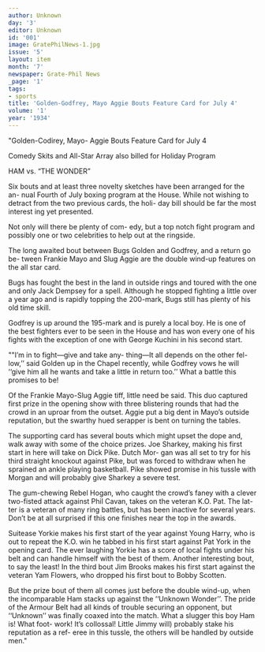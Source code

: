 ```yaml
---
author: Unknown
day: '3'
editor: Unknown
id: '001'
image: GratePhilNews-1.jpg
issue: '5'
layout: item
month: '7'
newspaper: Grate-Phil News
_page: '1'
tags:
- sports
title: 'Golden-Godfrey, Mayo Aggie Bouts Feature Card for July 4'
volume: '1'
year: '1934'
---
```


"Golden-Codirey, Mayo-
Aggie Bouts Feature
Card for July 4

Comedy Skits and All-Star
Array also billed for
Holiday Program

HAM vs. “THE WONDER”

Six bouts and at least three novelty
sketches have been arranged for the an-
nual Fourth of July boxing program at
the House. While not wishing to detract
from the two previous cards, the holi-
day bill should be far the most interest
ing yet presented.

Not only will there be plenty of com-
edy, but a top notch fight program and
possibly one or two celebrities to help
out at the ringside.

The long awaited bout between Bugs
Golden and Godfrey, and a return go be-
tween Frankie Mayo and Slug Aggie are
the double wind-up features on the all
star card.

Bugs has fought the best in the land
in outside rings and toured with the one
and only Jack Dempsey for a spell.
Although he stopped fighting a little
over a year ago and is rapidly topping
the 200-mark, Bugs still has plenty of
his old time skill.

Godfrey is up around the 195-mark
and is purely a local boy. He is one of
the best fighters ever to be seen in the
House and has won every one of his
fights with the exception of one with
George Kuchini in his second start.

""I’m in to fight—give and take any-
thing—It all depends on the other fel-
low,’’ said Golden up in the Chapel
recently, while Godfrey vows he will
‘‘give him all he wants and take a
little in return too.’’ What a battle this
promises to be!

Of the Frankie Mayo-Slug Aggie tiff,
little need be said. This duo captured
first prize in the opening show with three
blistering rounds that had the crowd in
an uproar from the outset. Aggie put
a big dent in Mayo’s outside reputation,
but the swarthy hued serapper is bent
on turning the tables.

The supporting card has several bouts
which might upset the dope and, walk
away with some of the choice prizes.
Joe Sharkey, making his first start in
here will take on Dick Pike. Dutch Mor-
gan was all set to try for his third
straight knockout against Pike, but was
forced to withdraw when he sprained an
ankle playing basketball. Pike showed
promise in his tussle with Morgan and
will probably give Sharkey a severe test.

The gum-chewing Rebel Hogan, who
caught the crowd’s faney with a clever
two-fisted attack against Phil Cavan,
takes on the veteran K.O. Pat. The lat-
ter is a veteran of many ring battles,
but has been inactive for several years.
Don’t be at all surprised if this one
finishes near the top in the awards.

Suitease Yorkie makes his first start
of the year against Young Harry, who
is out to repeat the K.O. win he tabbed
in his first start against Pat York in
the opening card. The ever laughing
Yorkie has a score of local fights under
his belt and can handle himself with
the best of them. Another interesting
bout, to say the least! In the third bout
Jim Brooks makes his first start against
the veteran Yam Flowers, who dropped
his first bout to Bobby Scotten.

But the prize bout of them all comes
just before the double wind-up, when
the incomparable Ham stacks up against
the ‘‘Unknown Wonder’’. The pride of
the Armour Belt had all kinds of trouble
securing an opponent, but ‘‘Unknown’’
was finally coaxed into the match. What
a slugger this boy Ham is! What foot-
work! It’s collossal! Little Jimmy will)
probably stake his reputation as a ref-
eree in this tussle, the others will be
handled by outside men."